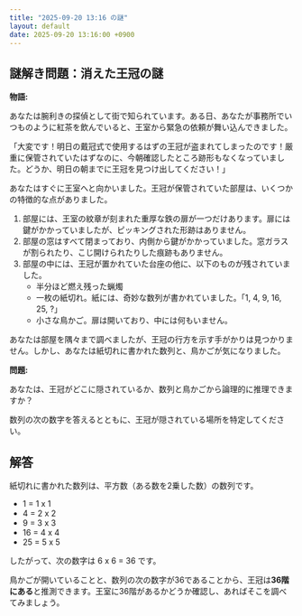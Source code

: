 ```yaml
---
title: "2025-09-20 13:16 の謎"
layout: default
date: 2025-09-20 13:16:00 +0900
---
```

## 謎解き問題：消えた王冠の謎

**物語:**

あなたは腕利きの探偵として街で知られています。ある日、あなたが事務所でいつものように紅茶を飲んでいると、王室から緊急の依頼が舞い込んできました。

「大変です！明日の戴冠式で使用するはずの王冠が盗まれてしまったのです！厳重に保管されていたはずなのに、今朝確認したところ跡形もなくなっていました。どうか、明日の朝までに王冠を見つけ出してください！」

あなたはすぐに王室へと向かいました。王冠が保管されていた部屋は、いくつかの特徴的な点がありました。

1.  部屋には、王室の紋章が刻まれた重厚な鉄の扉が一つだけあります。扉には鍵がかかっていましたが、ピッキングされた形跡はありません。
2.  部屋の窓はすべて閉まっており、内側から鍵がかかっていました。窓ガラスが割られたり、こじ開けられたりした痕跡もありません。
3.  部屋の中には、王冠が置かれていた台座の他に、以下のものが残されていました。
    *   半分ほど燃え残った蝋燭
    *   一枚の紙切れ。紙には、奇妙な数列が書かれていました。「1, 4, 9, 16, 25, ?」
    *   小さな鳥かご。扉は開いており、中には何もいません。

あなたは部屋を隅々まで調べましたが、王冠の行方を示す手がかりは見つかりません。しかし、あなたは紙切れに書かれた数列と、鳥かごが気になりました。

**問題:**

あなたは、王冠がどこに隠されているか、数列と鳥かごから論理的に推理できますか？

数列の次の数字を答えるとともに、王冠が隠されている場所を特定してください。

## 解答

紙切れに書かれた数列は、平方数（ある数を2乗した数）の数列です。

*   1 = 1 x 1
*   4 = 2 x 2
*   9 = 3 x 3
*   16 = 4 x 4
*   25 = 5 x 5

したがって、次の数字は 6 x 6 = 36 です。

鳥かごが開いていることと、数列の次の数字が36であることから、王冠は**36階にある**と推測できます。王室に36階があるかどうか確認し、あればそこを調べてみましょう。
